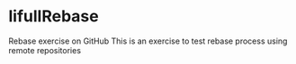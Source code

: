 # lifullRebase
Rebase exercise on GitHub
This is an exercise to test rebase process using remote repositories
